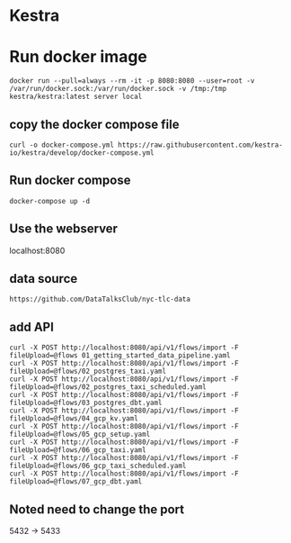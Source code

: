 # Kestra 
# Run docker image
```shell 
docker run --pull=always --rm -it -p 8080:8080 --user=root -v /var/run/docker.sock:/var/run/docker.sock -v /tmp:/tmp kestra/kestra:latest server local
```

## copy the docker compose file 
```shell 
curl -o docker-compose.yml https://raw.githubusercontent.com/kestra-io/kestra/develop/docker-compose.yml
```

## Run docker compose 
```shell 
docker-compose up -d
```

## Use the webserver 
localhost:8080

## data source 
```
https://github.com/DataTalksClub/nyc-tlc-data
```


## add API 
```shell 
curl -X POST http://localhost:8080/api/v1/flows/import -F fileUpload=@flows 01_getting_started_data_pipeline.yaml
curl -X POST http://localhost:8080/api/v1/flows/import -F fileUpload=@flows/02_postgres_taxi.yaml
curl -X POST http://localhost:8080/api/v1/flows/import -F fileUpload=@flows/02_postgres_taxi_scheduled.yaml
curl -X POST http://localhost:8080/api/v1/flows/import -F fileUpload=@flows/03_postgres_dbt.yaml
curl -X POST http://localhost:8080/api/v1/flows/import -F fileUpload=@flows/04_gcp_kv.yaml
curl -X POST http://localhost:8080/api/v1/flows/import -F fileUpload=@flows/05_gcp_setup.yaml
curl -X POST http://localhost:8080/api/v1/flows/import -F fileUpload=@flows/06_gcp_taxi.yaml
curl -X POST http://localhost:8080/api/v1/flows/import -F fileUpload=@flows/06_gcp_taxi_scheduled.yaml
curl -X POST http://localhost:8080/api/v1/flows/import -F fileUpload=@flows/07_gcp_dbt.yaml
```
## Noted need to change the port 
5432 -> 5433 